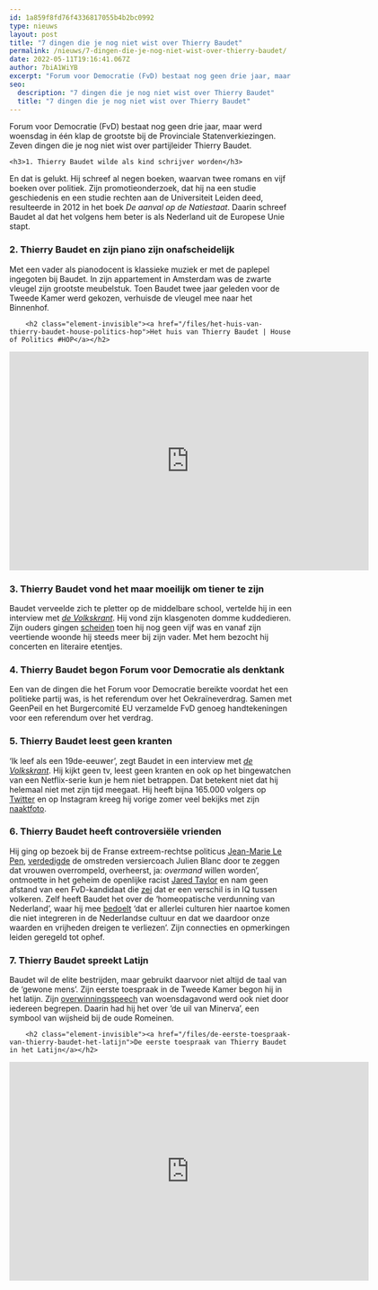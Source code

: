 ```yaml
---
id: 1a859f8fd76f4336817055b4b2bc0992
type: nieuws
layout: post
title: "7 dingen die je nog niet wist over Thierry Baudet"
permalink: /nieuws/7-dingen-die-je-nog-niet-wist-over-thierry-baudet/
date: 2022-05-11T19:16:41.067Z
author: 7biA1WiYB
excerpt: "Forum voor Democratie (FvD) bestaat nog geen drie jaar, maar werd woensdag in één klap de grootste bij de Provinciale Statenverkiezingen. Zeven dingen die je nog niet wist over partijleider Thierry Baudet.  "
seo:
  description: "7 dingen die je nog niet wist over Thierry Baudet"
  title: "7 dingen die je nog niet wist over Thierry Baudet"
---
```

Forum voor Democratie (FvD) bestaat nog geen drie jaar, maar werd woensdag in één klap de grootste bij de Provinciale Statenverkiezingen. Zeven dingen die je nog niet wist over partijleider Thierry Baudet.  

    <h3>1. Thierry Baudet wilde als kind schrijver worden</h3>
<p>En dat is gelukt. Hij schreef al negen boeken, waarvan twee romans en vijf boeken over politiek. Zijn promotieonderzoek, dat hij na een studie geschiedenis en een studie rechten aan de Universiteit Leiden deed, resulteerde in 2012 in het boek <em>De aanval op de Natiestaat</em>. Daarin schreef Baudet al dat het volgens hem beter is als Nederland uit de Europese Unie stapt.</p>
<h3>2. Thierry Baudet en zijn piano zijn onafscheidelijk</h3>
<p>Met een vader als pianodocent is klassieke muziek er met de paplepel ingegoten bij Baudet. In zijn appartement in Amsterdam was de zwarte vleugel zijn grootste meubelstuk. Toen Baudet twee jaar geleden voor de Tweede Kamer werd gekozen, verhuisde de vleugel mee naar het Binnenhof.<br><div class="media media-element-container media-default"><div id="file-536636" class="file file-video file-video-youtube">

        <h2 class="element-invisible"><a href="/files/het-huis-van-thierry-baudet-house-politics-hop">Het huis van Thierry Baudet | House of Politics #HOP</a></h2>
    
  
  <div class="content">
    <div class="media-youtube-video media-element file-default media-youtube-1">
  <iframe class="media-youtube-player" width="640" height="390" title="Het huis van Thierry Baudet | House of Politics #HOP" src="https://www.youtube.com/embed/SoHqVWcN3Pg?wmode=opaque&controls=" name="Het huis van Thierry Baudet | House of Politics #HOP" frameborder="0" allowfullscreen="">Video van Het huis van Thierry Baudet | House of Politics #HOP</iframe>
</div>
  </div>

  
</div>
</div>
<h3>3. Thierry Baudet vond het maar moeilijk om tiener te zijn</h3>
<p>Baudet verveelde zich te pletter op de middelbare school, vertelde hij in een interview met <a href="https://www.volkskrant.nl/nieuws-achtergrond/thierry-baudet-achteraf-denk-ik-van-meer-dingen-had-ik-liever-niet-gezegd-~ba16a1cc/" target="_blank"><em>de Volkskrant</em></a>. Hij vond zijn klasgenoten domme kuddedieren. Zijn ouders gingen <a href="https://www.trouw.nl/home/thierry-baudet-ik-offer-me-graag-op-voor-de-samenleving-met-alle-risico-s-van-dien-~ae6ad6d7/" target="_blank">scheiden</a> toen hij nog geen vijf was en vanaf zijn veertiende woonde hij steeds meer bij zijn vader. Met hem bezocht hij concerten en literaire etentjes.</p>
<h3>4. Thierry Baudet begon Forum voor Democratie als denktank</h3>
<p>Een van de dingen die het Forum voor Democratie bereikte voordat het een politieke partij was, is het referendum over het Oekraïneverdrag. Samen met GeenPeil en het Burgercomité EU verzamelde FvD genoeg handtekeningen voor een referendum over het verdrag.</p>
<h3>5. Thierry Baudet leest geen kranten</h3>
<p>‘Ik leef als een 19de-eeuwer’, zegt Baudet in een interview met <a href="https://www.volkskrant.nl/nieuws-achtergrond/thierry-baudet-achteraf-denk-ik-van-meer-dingen-had-ik-liever-niet-gezegd-~ba16a1cc/" target="_blank"><em>de Volkskrant</em></a>. Hij kijkt geen tv, leest geen kranten en ook op het bingewatchen van een Netflix-serie kun je hem niet betrappen. Dat betekent niet dat hij helemaal niet met zijn tijd meegaat. Hij heeft bijna 165.000 volgers op <a href="https://twitter.com/thierrybaudet" target="_blank">Twitter</a> en op Instagram kreeg hij vorige zomer veel bekijks met zijn <a href="https://original.sevendays.nl/nieuws/foto-van-politicus-gaat-viral-en-wordt-bewerkt" target="_blank">naaktfoto</a>.</p>
<h3>6. Thierry Baudet heeft controversiële vrienden</h3>
<p>Hij ging op bezoek bij de Franse extreem-rechtse politicus <a href="https://decorrespondent.nl/7955/hoe-thierry-baudet-aan-de-lippen-hing-van-jean-marie-le-pen/811713530980-29774dcf" target="_blank">Jean-Marie Le Pen</a>, <a href="https://cult.tpo.nl/2017/03/17/julien-blanc-heeft-volkomen-gelijk/" target="_blank">verdedigde</a> de omstreden versiercoach Julien Blanc door te zeggen dat vrouwen overrompeld, overheerst, ja: <em>overmand</em> willen worden’, ontmoette in het geheim de openlijke racist <a href="https://decorrespondent.nl/7738/thierry-baudet-ontmoette-in-het-geheim-een-amerikaanse-racist-van-alt-right/376817386-2d11d76b" target="_blank">Jared Taylor</a> en nam geen afstand van een FvD-kandidaat die <a href="https://brandpuntplus.kro-ncrv.nl/brandpuntplus/racisme-yernaz-ramautarsing/" target="_blank">zei</a> dat er een verschil is in IQ tussen volkeren. Zelf heeft Baudet het over de ‘homeopatische verdunning van Nederland’, waar hij mee <a href="https://www.youtube.com/watch?v=NhTCkoboOu0" target="_blank">bedoelt</a> ‘dat er allerlei culturen hier naartoe komen die niet integreren in de Nederlandse cultuur en dat we daardoor onze waarden en vrijheden dreigen te verliezen’. Zijn connecties en opmerkingen leiden geregeld tot ophef.</p>
<h3>7. Thierry Baudet spreekt Latijn</h3>
<p>Baudet wil de elite bestrijden, maar gebruikt daarvoor niet altijd de taal van de ‘gewone mens’. Zijn eerste toespraak in de Tweede Kamer begon hij in het latijn. Zijn <a href="https://nos.nl/artikel/2276916-baudet-arrogantie-en-stupiditeit-afgestraft.html" target="_blank">overwinningsspeech</a> van woensdagavond werd ook niet door iedereen begrepen. Daarin had hij het over ‘de uil van Minerva’, een symbool van wijsheid bij de oude Romeinen.<br><div class="media media-element-container media-default"><div id="file-536637" class="file file-video file-video-youtube">

        <h2 class="element-invisible"><a href="/files/de-eerste-toespraak-van-thierry-baudet-het-latijn">De eerste toespraak van Thierry Baudet in het Latijn</a></h2>
    
  
  <div class="content">
    <div class="media-youtube-video media-element file-default media-youtube-2">
  <iframe class="media-youtube-player" width="640" height="390" title="De eerste toespraak van Thierry Baudet in het Latijn" src="https://www.youtube.com/embed/B6USLob8tpg?wmode=opaque&controls=" name="De eerste toespraak van Thierry Baudet in het Latijn" frameborder="0" allowfullscreen="">Video van De eerste toespraak van Thierry Baudet in het Latijn</iframe>
</div>
  </div>

  
</div>
</div>  
